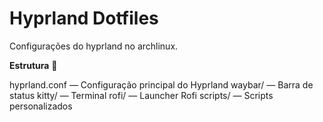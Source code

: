 # Hyprland Dotfiles 

Configurações do hyprland no archlinux.

**Estrutura** 📂

hyprland.conf — Configuração principal do Hyprland
waybar/ — Barra de status
kitty/ — Terminal 
rofi/ — Launcher Rofi
scripts/ — Scripts personalizados

